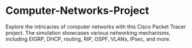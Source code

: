 # Computer-Networks-Project
Explore the intricacies of computer networks with this Cisco Packet Tracer project. The simulation showcases various networking mechanisms, including EIGRP, DHCP, routing, RIP, OSPF, VLANs, IPsec, and more. 
